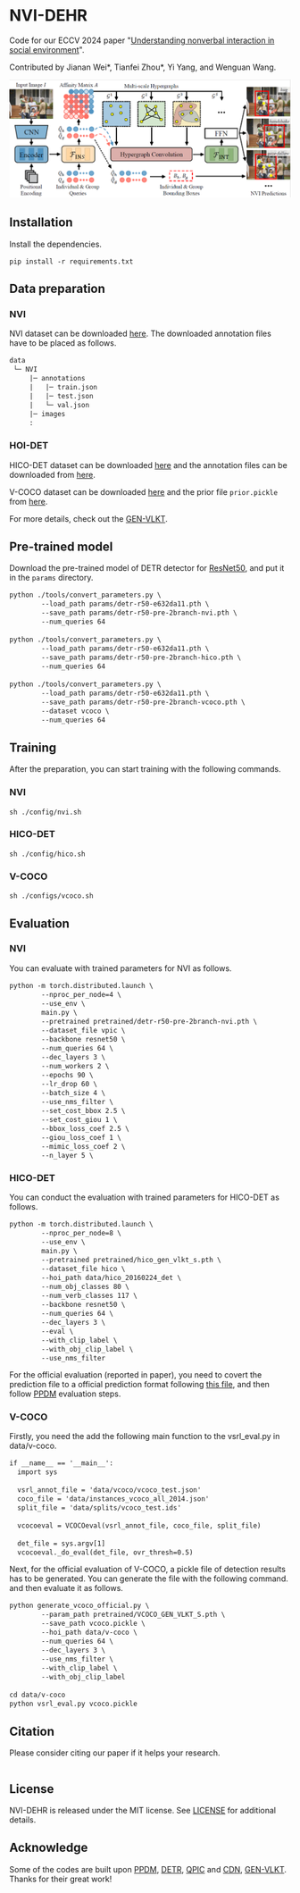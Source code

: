 # NVI-DEHR
Code for our ECCV 2024 paper "[Understanding nonverbal interaction in social environment]()".

Contributed by Jianan Wei*, Tianfei Zhou*, Yi Yang, and Wenguan Wang.

![](paper_images/intro.png)

## Installation
Install the dependencies.
```
pip install -r requirements.txt
```

## Data preparation

### NVI
NVI dataset can be downloaded [here](https://drive.google.com/file/d/1zapIT43PquLbtuy0oe6pAISJ8ccosilt/view?usp=sharing). The downloaded annotation files have to be placed as follows.
```
data
 └─ NVI
     |─ annotations
     |   |─ train.json
     |   |─ test.json
     |   └─ val.json
     |─ images
     :
```

### HOI-DET
HICO-DET dataset can be downloaded [here](https://drive.google.com/open?id=1QZcJmGVlF9f4h-XLWe9Gkmnmj2z1gSnk) and the annotation files can be downloaded from [here](https://drive.google.com/open?id=1WI-gsNLS-t0Kh8TVki1wXqc3y2Ow1f2R).

V-COCO dataset can be downloaded [here](https://github.com/s-gupta/v-coco) and the prior file `prior.pickle` from [here](https://drive.google.com/drive/folders/10uuzvMUCVVv95-xAZg5KS94QXm7QXZW4).

For more details, check out the [GEN-VLKT](https://github.com/YueLiao/gen-vlkt).

## Pre-trained model
Download the pre-trained model of DETR detector for [ResNet50](https://dl.fbaipublicfiles.com/detr/detr-r50-e632da11.pth), and put it in the `params` directory.
```
python ./tools/convert_parameters.py \
        --load_path params/detr-r50-e632da11.pth \
        --save_path params/detr-r50-pre-2branch-nvi.pth \
        --num_queries 64

python ./tools/convert_parameters.py \
        --load_path params/detr-r50-e632da11.pth \
        --save_path params/detr-r50-pre-2branch-hico.pth \
        --num_queries 64

python ./tools/convert_parameters.py \
        --load_path params/detr-r50-e632da11.pth \
        --save_path params/detr-r50-pre-2branch-vcoco.pth \
        --dataset vcoco \
        --num_queries 64
```

## Training
After the preparation, you can start training with the following commands.
### NVI
```
sh ./config/nvi.sh
```
### HICO-DET
```
sh ./config/hico.sh
```
### V-COCO
```
sh ./configs/vcoco.sh
```


## Evaluation

### NVI
You can evaluate with trained parameters for NVI as follows.
```
python -m torch.distributed.launch \
        --nproc_per_node=4 \
        --use_env \
        main.py \
        --pretrained pretrained/detr-r50-pre-2branch-nvi.pth \
        --dataset_file vpic \
        --backbone resnet50 \
        --num_queries 64 \
        --dec_layers 3 \
        --num_workers 2 \
        --epochs 90 \
        --lr_drop 60 \
        --batch_size 4 \
        --use_nms_filter \
        --set_cost_bbox 2.5 \
        --set_cost_giou 1 \
        --bbox_loss_coef 2.5 \
        --giou_loss_coef 1 \
        --mimic_loss_coef 2 \
        --n_layer 5 \
```

### HICO-DET
You can conduct the evaluation with trained parameters for HICO-DET as follows.
```
python -m torch.distributed.launch \
        --nproc_per_node=8 \
        --use_env \
        main.py \
        --pretrained pretrained/hico_gen_vlkt_s.pth \
        --dataset_file hico \
        --hoi_path data/hico_20160224_det \
        --num_obj_classes 80 \
        --num_verb_classes 117 \
        --backbone resnet50 \
        --num_queries 64 \
        --dec_layers 3 \
        --eval \
        --with_clip_label \
        --with_obj_clip_label \
        --use_nms_filter
```

For the official evaluation (reported in paper), you need to covert the prediction file to a official prediction format following [this file](./tools/covert_annot_for_official_eval.py), and then follow [PPDM](https://github.com/YueLiao/PPDM) evaluation steps.
### V-COCO
Firstly, you need the add the following main function to the vsrl_eval.py in data/v-coco.
```
if __name__ == '__main__':
  import sys

  vsrl_annot_file = 'data/vcoco/vcoco_test.json'
  coco_file = 'data/instances_vcoco_all_2014.json'
  split_file = 'data/splits/vcoco_test.ids'

  vcocoeval = VCOCOeval(vsrl_annot_file, coco_file, split_file)

  det_file = sys.argv[1]
  vcocoeval._do_eval(det_file, ovr_thresh=0.5)
```

Next, for the official evaluation of V-COCO, a pickle file of detection results has to be generated. You can generate the file with the following command. and then evaluate it as follows.
```
python generate_vcoco_official.py \
        --param_path pretrained/VCOCO_GEN_VLKT_S.pth \
        --save_path vcoco.pickle \
        --hoi_path data/v-coco \
        --num_queries 64 \
        --dec_layers 3 \
        --use_nms_filter \
        --with_clip_label \
        --with_obj_clip_label

cd data/v-coco
python vsrl_eval.py vcoco.pickle

```

## Citation
Please consider citing our paper if it helps your research.
```

```

## License
NVI-DEHR is released under the MIT license. See [LICENSE](./LICENSE) for additional details.

## Acknowledge
Some of the codes are built upon [PPDM](https://github.com/YueLiao/PPDM), [DETR](https://github.com/facebookresearch/detr), [QPIC](https://github.com/hitachi-rd-cv/qpic) and [CDN](https://github.com/YueLiao/CDN), [GEN-VLKT](https://github.com/YueLiao/gen-vlkt). Thanks for their great work!



